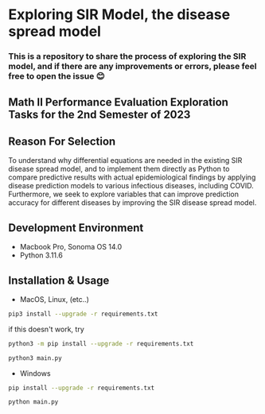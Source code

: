 # Exploring SIR Model, the disease spread model
### This is a repository to share the process of exploring the SIR model, and if there are any improvements or errors, please feel free to open the issue 😊
## Math II Performance Evaluation Exploration Tasks for the 2nd Semester of 2023
## Reason For Selection
To understand why differential equations are needed in the existing SIR disease spread model, and to implement them directly as Python to compare predictive results with actual epidemiological findings by applying disease prediction models to various infectious diseases, including COVID. Furthermore, we seek to explore variables that can improve prediction accuracy for different diseases by improving the SIR disease spread model.


## Development Environment
- Macbook Pro, Sonoma OS 14.0
- Python 3.11.6

## Installation & Usage
- MacOS, Linux, (etc..)
```bash
pip3 install --upgrade -r requirements.txt
```
if this doesn't work, try
```bash
python3 -m pip install --upgrade -r requirements.txt
```
```bash
python3 main.py 
```

- Windows
```bash
pip install --upgrade -r requirements.txt
```
```bash
python main.py 
```